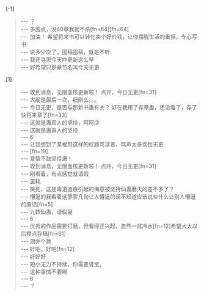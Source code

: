 
[-1] 
>--- ？<br>
>--- 多囤点，没40章我就不杀[fn=64][fn=64]<br>
>--- 加油！
希望将来书可以转化卖个好价钱，让你摆脱生活的重担，专心写书<br>
>--- 说多少次了，囤稿囤稿，就是不听<br>
>--- 我还寻思今天咋更新这么早<br>
>--- 好希望只是章节名叫今天无更<br>

[1] 
>--- 收到消息，无限血核更新啦！
点开，今日无更[fn=31]<br>
>--- 大纲是最后一次，细刚么。。。<br>
>--- 今日无更，是否与那新书蛊有关？
好在我用了存章蛊，还没看了，存了快百来章了[fn=33]<br>
>--- 这就是蛊真人的坚持，呵呵😜<br>
>--- 这就是蛊真人的坚持<br>
>--- 6<br>
>--- 让我想到了某根用这样的标题骂读者，骂声太多索性无更<br>
>--- [fn=19]<br>
>--- 爱情不敌坚持蛊！<br>
>--- 收到消息，无限血核更新啦！
点开，今日无更[fn=31]<br>
>--- 刚看着，有点感觉就请假<br>
>--- 噩耗<br>
>--- 笑死，这是毒道道痕引起的悔意被坚持仙蛊磨灭的差不多了？<br>
>--- 懵逼的我看着这寥寥几句让人懵逼的话不知道应该说些什么让别人懵逼的废话[fn=5]<br>
>--- 九转仙蛊，请假蛊<br>
>--- 6<br>
>--- 优秀的作品需要打磨，但看得正兴起，忽然一盆冷水[fn=12]希望大大以后攒点存稿[fn=61]<br>
>--- 顶你个肺<br>
>--- 好吧，好吧[fn=12]<br>
>--- 好好好<br>
>--- 短小无力不持续，你需要肾宝。<br>
>--- 这种事情不要啊<br>
>--- 6<br>
>--- ？<br>
